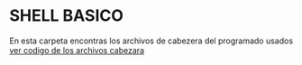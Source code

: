 # SHELL BASICO

En esta carpeta encontras los archivos de cabezera del programado usados [ver codigo de los archivos cabezara](https://github.com/josanabr/so_80)
